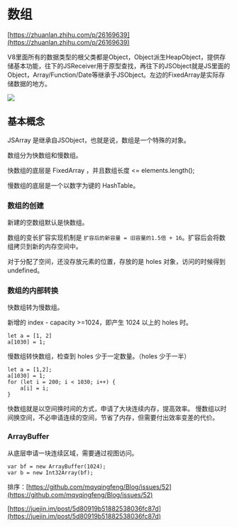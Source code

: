 # 数组

[https://zhuanlan.zhihu.com/p/26169639](https://zhuanlan.zhihu.com/p/26169639)

V8里面所有的数据类型的根父类都是Object，Object派生HeapObject，提供存储基本功能，往下的JSReceiver用于原型查找，再往下的JSObject就是JS里面的Object，Array/Function/Date等继承于JSObject。左边的FixedArray是实际存储数据的地方。

![](https://github.com/iinitd/note/tree/b95761b12cf280e50b224a1cf085bb77983a7e61/V8/%7B$WP_ASSETS%7D/9994d772f743e4a2d094a7f871b9a1d9.png)

## 基本概念

JSArray 是继承自JSObject，也就是说，数组是一个特殊的对象。

数组分为快数组和慢数组。

快数组的底层是 FixedArray ，并且数组长度 &lt;= elements.length\(\);

慢数组的底层是一个以数字为键的 HashTable。

### 数组的创建

新建的空数组默认是快数组。

数组的变长扩容实现机制是 `扩容后的新容量 = 旧容量的1.5倍 + 16`。扩容后会将数组拷贝到新的内存空间中。

对于分配了空间，还没存放元素的位置，存放的是 holes 对象，访问的时候得到 undefined。

### 数组的内部转换

快数组转为慢数组。

新增的 index - capacity &gt;=1024，即产生 1024 以上的 holes 时。

```text
let a = [1, 2]
a[1030] = 1;
```

慢数组转快数组，检查到 holes 少于一定数量。（holes 少于一半）

```text
let a = [1,2];
a[1030] = 1;
for (let i = 200; i < 1030; i++) {
    a[i] = i;
}
```

快数组就是以空间换时间的方式，申请了大块连续内存，提高效率。 慢数组以时间换空间，不必申请连续的空间，节省了内存，但需要付出效率变差的代价。

### ArrayBuffer

从底层申请一块连续区域，需要通过视图访问。

```text
var bf = new ArrayBuffer(1024); 
var b = new Int32Array(bf);
```

排序：[https://github.com/mqyqingfeng/Blog/issues/52](https://github.com/mqyqingfeng/Blog/issues/52)

[https://juejin.im/post/5d80919b51882538036fc87d](https://juejin.im/post/5d80919b51882538036fc87d)

